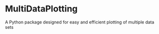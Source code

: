 # MultiDataPlotting
A Python package designed for easy and efficient plotting of multiple data sets
